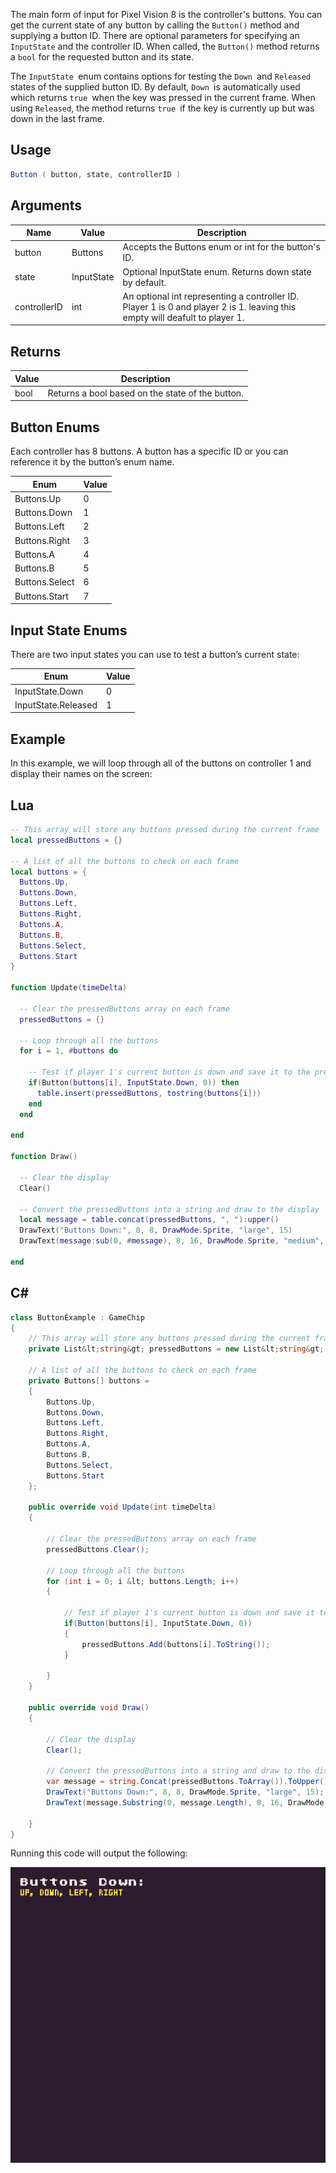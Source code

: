 The main form of input for Pixel Vision 8 is the controller's buttons. You can get the current state of any button by calling the `Button()` method and supplying a button ID. There are optional parameters for specifying an `InputState` and the controller ID. When called, the `Button()` method returns a `bool` for the requested button and its state. 

The `InputState `enum contains options for testing the `Down `and `Released `states of the supplied button ID. By default, `Down `is automatically used which returns `true `when the key was pressed in the current frame. When using `Released`, the method returns `true `if the key is currently up but was down in the last frame.

## Usage

```csharp
Button ( button, state, controllerID )
```

## Arguments

| Name         | Value      | Description                                                                                                                    |
|--------------|------------|--------------------------------------------------------------------------------------------------------------------------------|
| button       | Buttons    | Accepts the Buttons enum or int for the button's ID\.                                                                          |
| state        | InputState | Optional InputState enum\. Returns down state by default\.                                                                     |
| controllerID | int        | An optional int representing a controller ID\. Player 1 is 0 and player 2 is 1\. leaving this empty will deafult to player 1\. |



## Returns

| Value | Description                                       |
|-------|---------------------------------------------------|
| bool  | Returns a bool based on the state of the button\. |



## Button Enums

Each controller has 8 buttons. A button has a specific ID or you can reference it by the button’s enum name. 

| Enum            | Value |
|-----------------|-------|
| Buttons\.Up     | 0     |
| Buttons\.Down   | 1     |
| Buttons\.Left   | 2     |
| Buttons\.Right  | 3     |
| Buttons\.A      | 4     |
| Buttons\.B      | 5     |
| Buttons\.Select | 6     |
| Buttons\.Start  | 7     |



## Input State Enums

There are two input states you can use to test a button’s current state:

| Enum                 | Value |
|----------------------|-------|
| InputState\.Down     | 0     |
| InputState\.Released | 1     |

## Example

In this example, we will loop through all of the buttons on controller 1 and display their names on the screen:

## Lua

```lua
-- This array will store any buttons pressed during the current frame
local pressedButtons = {}

-- A list of all the buttons to check on each frame
local buttons = {
  Buttons.Up,
  Buttons.Down,
  Buttons.Left,
  Buttons.Right,
  Buttons.A,
  Buttons.B,
  Buttons.Select,
  Buttons.Start
}

function Update(timeDelta)

  -- Clear the pressedButtons array on each frame
  pressedButtons = {}

  -- Loop through all the buttons
  for i = 1, #buttons do

    -- Test if player 1's current button is down and save it to the pressedButtons array
    if(Button(buttons[i], InputState.Down, 0)) then
      table.insert(pressedButtons, tostring(buttons[i]))
    end
  end

end

function Draw()
  
  -- Clear the display
  Clear()

  -- Convert the pressedButtons into a string and draw to the display
  local message = table.concat(pressedButtons, ", "):upper()
  DrawText("Buttons Down:", 8, 8, DrawMode.Sprite, "large", 15)
  DrawText(message:sub(0, #message), 8, 16, DrawMode.Sprite, "medium", 14, - 4)

end
```



## C#

```c#
class ButtonExample : GameChip
{
    // This array will store any buttons pressed during the current frame
    private List&lt;string&gt; pressedButtons = new List&lt;string&gt;();

    // A list of all the buttons to check on each frame
    private Buttons[] buttons = 
    {
        Buttons.Up,
        Buttons.Down,
        Buttons.Left,
        Buttons.Right,
        Buttons.A,
        Buttons.B,
        Buttons.Select,
        Buttons.Start
    };

    public override void Update(int timeDelta)
    { 

        // Clear the pressedButtons array on each frame
        pressedButtons.Clear();

        // Loop through all the buttons
        for (int i = 0; i &lt; buttons.Length; i++)
        {
        
            // Test if player 1's current button is down and save it to the pressedButtons array
            if(Button(buttons[i], InputState.Down, 0))
            {
                pressedButtons.Add(buttons[i].ToString());
            }

        }
    }

    public override void Draw()
    { 

        // Clear the display
        Clear();

        // Convert the pressedButtons into a string and draw to the display
        var message = string.Concat(pressedButtons.ToArray()).ToUpper();
        DrawText("Buttons Down:", 8, 8, DrawMode.Sprite, "large", 15);
        DrawText(message.Substring(0, message.Length), 8, 16, DrawMode.Sprite, "medium", 14, - 4);

    }
}
```



Running this code will output the following:

![image alt text](images/ButtonOutput_image_0.png)


